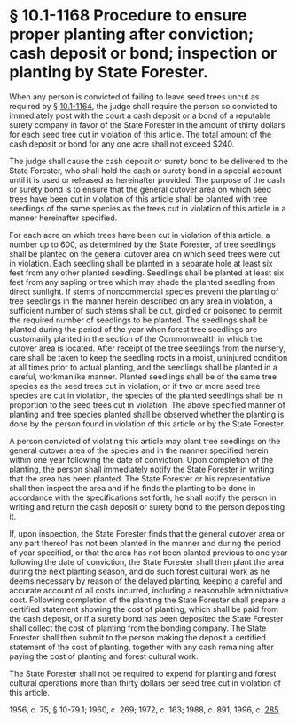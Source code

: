 # § 10.1-1168 Procedure to ensure proper planting after conviction; cash deposit or bond; inspection or planting by State Forester.

<p>When any person is convicted of failing to leave seed trees uncut as required by § <a href='http://law.lis.virginia.gov/vacode/10.1-1164/'>10.1-1164</a>, the judge shall require the person so convicted to immediately post with the court a cash deposit or a bond of a reputable surety company in favor of the State Forester in the amount of thirty dollars for each seed tree cut in violation of this article. The total amount of the cash deposit or bond for any one acre shall not exceed $240.</p><p>The judge shall cause the cash deposit or surety bond to be delivered to the State Forester, who shall hold the cash or surety bond in a special account until it is used or released as hereinafter provided. The purpose of the cash or surety bond is to ensure that the general cutover area on which seed trees have been cut in violation of this article shall be planted with tree seedlings of the same species as the trees cut in violation of this article in a manner hereinafter specified.</p><p>For each acre on which trees have been cut in violation of this article, a number up to 600, as determined by the State Forester, of tree seedlings shall be planted on the general cutover area on which seed trees were cut in violation. Each seedling shall be planted in a separate hole at least six feet from any other planted seedling. Seedlings shall be planted at least six feet from any sapling or tree which may shade the planted seedling from direct sunlight. If stems of noncommercial species prevent the planting of tree seedlings in the manner herein described on any area in violation, a sufficient number of such stems shall be cut, girdled or poisoned to permit the required number of seedlings to be planted. The seedlings shall be planted during the period of the year when forest tree seedlings are customarily planted in the section of the Commonwealth in which the cutover area is located. After receipt of the tree seedlings from the nursery, care shall be taken to keep the seedling roots in a moist, uninjured condition at all times prior to actual planting, and the seedlings shall be planted in a careful, workmanlike manner. Planted seedlings shall be of the same tree species as the seed trees cut in violation, or if two or more seed tree species are cut in violation, the species of the planted seedlings shall be in proportion to the seed trees cut in violation. The above specified manner of planting and tree species planted shall be observed whether the planting is done by the person found in violation of this article or by the State Forester.</p><p>A person convicted of violating this article may plant tree seedlings on the general cutover area of the species and in the manner specified herein within one year following the date of conviction. Upon completion of the planting, the person shall immediately notify the State Forester in writing that the area has been planted. The State Forester or his representative shall then inspect the area and if he finds the planting to be done in accordance with the specifications set forth, he shall notify the person in writing and return the cash deposit or surety bond to the person depositing it.</p><p>If, upon inspection, the State Forester finds that the general cutover area or any part thereof has not been planted in the manner and during the period of year specified, or that the area has not been planted previous to one year following the date of conviction, the State Forester shall then plant the area during the next planting season, and do such forest cultural work as he deems necessary by reason of the delayed planting, keeping a careful and accurate account of all costs incurred, including a reasonable administrative cost. Following completion of the planting the State Forester shall prepare a certified statement showing the cost of planting, which shall be paid from the cash deposit, or if a surety bond has been deposited the State Forester shall collect the cost of planting from the bonding company. The State Forester shall then submit to the person making the deposit a certified statement of the cost of planting, together with any cash remaining after paying the cost of planting and forest cultural work.</p><p>The State Forester shall not be required to expend for planting and forest cultural operations more than thirty dollars per seed tree cut in violation of this article.</p><p>1956, c. 75, § 10-79.1; 1960, c. 269; 1972, c. 163; 1988, c. 891; 1996, c. <a href='http://lis.virginia.gov/cgi-bin/legp604.exe?961+ful+CHAP0285'>285</a>.</p>